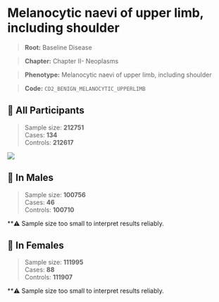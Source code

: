 # Melanocytic naevi of upper limb, including shoulder

> **Root:** Baseline Disease  

> **Chapter:** Chapter II- Neoplasms  

> **Phenotype:** Melanocytic naevi of upper limb, including shoulder  

> **Code:** `CD2_BENIGN_MELANOCYTIC_UPPERLIMB`

## 🧪 All Participants  
> Sample size: **212751**  
> Cases: **134**  
> Controls: **212617**
<img src="/Disease/Figures/ALL/Baseline/CD2_BENIGN_MELANOCYTIC_UPPERLIMB.png"/>
<CsvTable src="/Disease/Data/ALL/Baseline/LG_CD2_BENIGN_MELANOCYTIC_UPPERLIMB.csv" label="🔍 View full results" />

## 👨 In Males  
> Sample size: **100756**  
> Cases: **46**  
> Controls: **100710**

**⚠️ Sample size too small to interpret results reliably.

## 👩 In Females  
> Sample size: **111995**  
> Cases: **88**  
> Controls: **111907**

**⚠️ Sample size too small to interpret results reliably.
